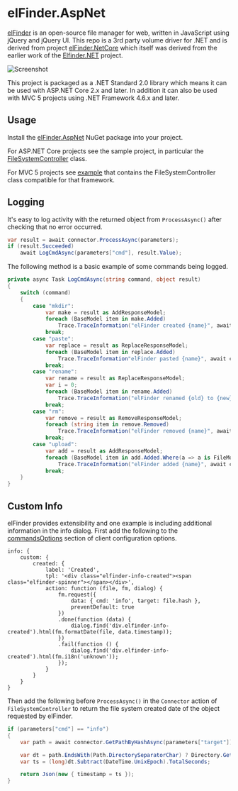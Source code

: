 # elFinder.AspNet

[elFinder](http://elfinder.org/) is an open-source file manager for web, written in JavaScript using jQuery and jQuery UI.  This repo is a 3rd party volume driver for .NET and is derived from project [elFinder.NetCore](https://github.com/gordon-matt/elFinder.NetCore) which itself was derived from the earlier work of the [Elfinder.NET](https://github.com/EvgenNoskov/Elfinder.NET) project.

![Screenshot](https://user-images.githubusercontent.com/1412630/47564735-f4af0a00-d960-11e8-9f89-d036d092c1b9.png)

This project is packaged as a .NET Standard 2.0 library which means it can be used with ASP.NET Core 2.x and later.  In addition it can also be used with MVC 5 projects using .NET Framework 4.6.x and later.

## Usage

Install the [elFinder.AspNet](https://www.nuget.org/packages/elFinder.AspNet/) NuGet package into your project.

For ASP.NET Core projects see the sample project, in particular the [FileSystemController](elFinder.AspNet.Web/Controllers/FileSystemController.cs) class.

For MVC 5 projects see [example](MVC5.md) that contains the FileSystemController class compatible for that framework.

## Logging

It's easy to log activity with the returned object from `ProcessAsync()` after checking that no error occurred.

```C#
var result = await connector.ProcessAsync(parameters);
if (result.Succeeded)
    await LogCmdAsync(parameters["cmd"], result.Value);
```

The following method is a basic example of some commands being logged.

```C#
private async Task LogCmdAsync(string command, object result)
{
    switch (command)
    {
        case "mkdir":
            var make = result as AddResponseModel;
            foreach (BaseModel item in make.Added)
                Trace.TraceInformation("elFinder created {name}", await connector.GetPathByHashAsync(item.Hash));
            break;
        case "paste":
            var replace = result as ReplaceResponseModel;
            foreach (BaseModel item in replace.Added)
                Trace.TraceInformation"elFinder pasted {name}", await connector.GetPathByHashAsync(item.Hash));
            break;
        case "rename":
            var rename = result as ReplaceResponseModel;
            var i = 0;
            foreach (BaseModel item in rename.Added)
                Trace.TraceInformation("elFinder renamed {old} to {new}", await connector.GetPathByHashAsync(rename.Removed[i++]), await connector.GetPathByHashAsync(item.Hash));
            break;
        case "rm":
            var remove = result as RemoveResponseModel;
            foreach (string item in remove.Removed)
                Trace.TraceInformation("elFinder removed {name}", await connector.GetPathByHashAsync(item));
            break;
        case "upload":
            var add = result as AddResponseModel;
            foreach (BaseModel item in add.Added.Where(a => a is FileModel))
                Trace.TraceInformation("elFinder added {name}", await connector.GetPathByHashAsync(item.Hash));
            break;
    }
}
```

## Custom Info

elFinder provides extensibility and one example is including additional information in the info dialog.  First add the following to the [commandsOptions](https://github.com/Studio-42/elFinder/wiki/Client-configuration-options-2.1#commandsOptions) section of client configuration options.

```JS
info: {
    custom: {
        created: {
            label: 'Created',
            tpl: '<div class="elfinder-info-created"><span class="elfinder-spinner"></span></div>',
            action: function (file, fm, dialog) {
                fm.request({
                    data: { cmd: 'info', target: file.hash },
                    preventDefault: true
                })
                .done(function (data) {
                    dialog.find('div.elfinder-info-created').html(fm.formatDate(file, data.timestamp));
                })
                .fail(function () {
                    dialog.find('div.elfinder-info-created').html(fm.i18n('unknown'));
                });
            }
        }
    }
}
```

Then add the following before `ProcessAsync()` in the `Connector` action of `FileSystemController` to return the file system created date of the object requested by elFinder.

```C#
if (parameters["cmd"] == "info")
{
    var path = await connector.GetPathByHashAsync(parameters["target"]);

    var dt = path.EndsWith(Path.DirectorySeparatorChar) ? Directory.GetCreationTimeUtc(path) : File.GetCreationTimeUtc(path);
    var ts = (long)dt.Subtract(DateTime.UnixEpoch).TotalSeconds;

    return Json(new { timestamp = ts });
}
```